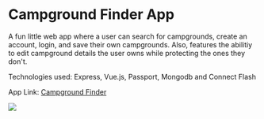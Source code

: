 # Campground Finder App
A fun little web app where a user can search for campgrounds, create an account, login, and save their own campgrounds. Also, features the abilitiy to edit campground details the user owns while protecting the ones they don't.

Technologies used: Express, Vue.js, Passport, Mongodb and Connect Flash

App Link: <a href="https://limitless-thicket-94799.herokuapp.com/" target="_blank">Campground Finder</a>

<img src="https://github.com/acbrent25/campground-finder/blob/master/campground-finder.gif?raw=true">


